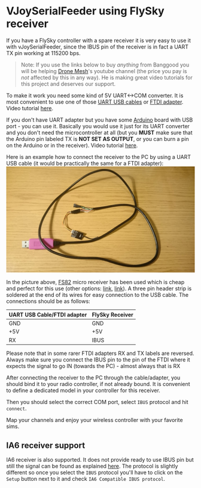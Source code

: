 # VJoySerialFeeder using FlySky receiver #

If you have a FlySky controller with a spare receiver it is very easy to use it with vJoySerialFeeder, since the IBUS pin of the receiver is in fact a UART TX pin working at 115200 bps.

> Note: If you use the links below to buy _anything_ from Banggood you will be helping [Drone Mesh](https://www.youtube.com/channel/UC3c9WhUvKv2eoqZNSqAGQXg)'s youtube channel (the price you pay is _not_ affected by this in any way). He is making great video tutorials for this project and deserves our support.


To make it work you need some kind of 5V UART<->COM converter. It is most convenient to use one of those [UART USB cables](https://www.banggood.com/6Pin-FTDI-FT232RL-USB-To-Serial-Adapter-Module-USB-TO-TTL-RS232-Arduino-Cable-p-1035802.html?p=CS101558118042016088&utm_content=huangguocan&utm_campaign=mesh.drone) or [FTDI adapter](https://www.banggood.com/FT232RL-FTDI-USB-To-TTL-Serial-Converter-Adapter-Module-For-Arduino-p-917226.html?p=CS101558118042016088&utm_content=huangguocan&utm_campaign=mesh.drone). Video tutorial [here](https://www.youtube.com/watch?v=sp9Fq9gAqXk).

If you don't have UART adapter but you have some [Arduino](https://www.banggood.com/ATmega328P-Nano-V3-Controller-Board-Compatible-Arduino-p-940937.html?p=CS101558118042016088&utm_content=huangguocan&utm_campaign=mesh.drone&cur_warehouse=CN) board with USB port - you can use it. Basically you would use it just for its UART converter and you don't need the microcontroller at all (but you **MUST** make sure that the Arduino pin labeled TX is **NOT SET AS OUTPUT**, or you can burn a pin on the Arduino or in the receiver). Video tutorial [here](https://www.youtube.com/watch?v=TRnu2_TI9Vk).

Here is an example how to connect the receiver to the PC by using a UART USB cable (it would be practically the same for a FTDI adapter):
![UART](images/flysky.jpg)

In the picture above, [FS82](https://www.banggood.com/FS82-MICRO-2_4G-8CH-Flysky-Compatible-Receiver-With-PPM-I-Bus-Output-p-1137378.html?p=CS101558118042016088&utm_content=huangguocan&utm_campaign=mesh.drone) micro receiver has been used which is cheap and perfect for this use (other options: [link](https://www.banggood.com/818CH-Mini-Receiver-With-PPM-iBus-SBUS-Output-for-Flysky-i6-i6x-AFHDS-2A-Transmitter-p-1183313.html?p=CS101558118042016088&utm_content=huangguocan&utm_campaign=mesh.drone), [link](https://www.banggood.com/Flysky-FS-A8S-2_4G-8CH-Mini-Receiver-with-PPM-i-BUS-SBUS-Output-p-1092861.html?p=CS101558118042016088&utm_content=huangguocan&utm_campaign=mesh.drone)). A three pin header strip is soldered at the end of its wires for easy connection to the USB cable. The connections should be as follows:

UART USB Cable/FTDI adapter | FlySky Receiver
-----          | ----
GND            | GND
+5V            | +5V
RX             | IBUS

Please note that in some rarer FTDI adapters RX and TX labels are reversed. Always make sure you connect the IBUS pin to the pin of the FTDI where it expects the signal to go IN (towards the PC) - almost always that is RX

After connecting the receiver to the PC through the cable/adapter, you should bind it to your radio controller, if not already bound. It is convenient to define a dedicated model in your controller for this receiver.

Then you should select the correct COM port, select `IBUS` protocol and hit `connect`.

Map your channels and enjoy your wireless controller with your favorite sims.

## IA6 receiver support

IA6 receiver is also supported. It does not provide ready to use IBUS pin but still the signal can be found as explained [here](http://endoflifecycle.blogspot.com/2016/10/flysky-ia6-ibus-setup.html). The protocol is slightly different so once you select the `IBUS` protocol you'll have to click on the `Setup` button next to it and check `IA6 Compatible IBUS protocol`.


